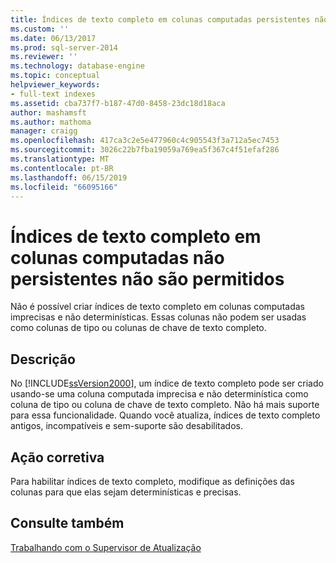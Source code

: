 ```yaml
---
title: Índices de texto completo em colunas computadas persistentes não são permitidos | Microsoft Docs
ms.custom: ''
ms.date: 06/13/2017
ms.prod: sql-server-2014
ms.reviewer: ''
ms.technology: database-engine
ms.topic: conceptual
helpviewer_keywords:
- full-text indexes
ms.assetid: cba737f7-b187-47d0-8458-23dc18d18aca
author: mashamsft
ms.author: mathoma
manager: craigg
ms.openlocfilehash: 417ca3c2e5e477960c4c905543f3a712a5ec7453
ms.sourcegitcommit: 3026c22b7fba19059a769ea5f367c4f51efaf286
ms.translationtype: MT
ms.contentlocale: pt-BR
ms.lasthandoff: 06/15/2019
ms.locfileid: "66095166"
---
```

# <a name="full-text-indexes-on-nonpersisted-computed-columns-are-not-allowed"></a>Índices de texto completo em colunas computadas não persistentes não são permitidos
  Não é possível criar índices de texto completo em colunas computadas imprecisas e não determinísticas. Essas colunas não podem ser usadas como colunas de tipo ou colunas de chave de texto completo.  
  
## <a name="description"></a>Descrição  
 No [!INCLUDE[ssVersion2000](../../includes/ssversion2000-md.md)], um índice de texto completo pode ser criado usando-se uma coluna computada imprecisa e não determinística como coluna de tipo ou coluna de chave de texto completo. Não há mais suporte para essa funcionalidade. Quando você atualiza, índices de texto completo antigos, incompatíveis e sem-suporte são desabilitados.  
  
## <a name="corrective-action"></a>Ação corretiva  
 Para habilitar índices de texto completo, modifique as definições das colunas para que elas sejam determinísticas e precisas.  
  
## <a name="see-also"></a>Consulte também  
 [Trabalhando com o Supervisor de Atualização](../../../2014/sql-server/install/working-with-upgrade-advisor.md)  
  
  
